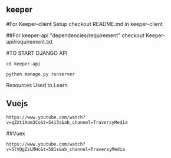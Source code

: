## keeper
#For Keeper-client Setup checkout README.md in keeper-client

##For keeper-api "dependencies/requirement" checkout Keeper-api/requirement.txt

#TO START DJANGO API
```
cd keeper-api
```
```
python manage.py runserver
```

Resources Used to Learn

<h2> Vuejs</h2>

```
https://www.youtube.com/watch?v=qZXt1Aom3Cs&t=5413s&ab_channel=TraversyMedia
```
##Vuex
 ```
https://www.youtube.com/watch?v=5lVQgZzLMHc&t=581s&ab_channel=TraversyMedia
````
